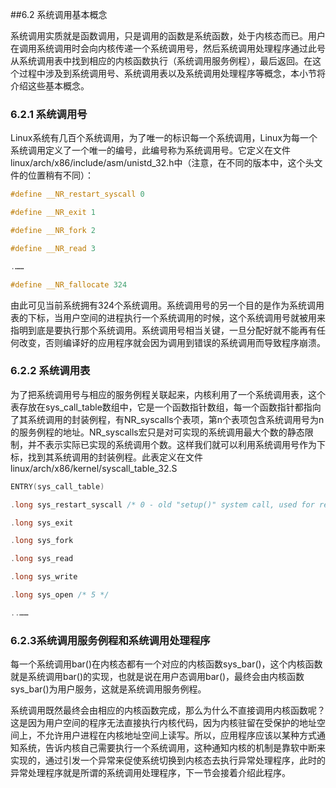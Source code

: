 ##6.2 系统调用基本概念

系统调用实质就是函数调用，只是调用的函数是系统函数，处于内核态而已。用户在调用系统调用时会向内核传递一个系统调用号，然后系统调用处理程序通过此号从系统调用表中找到相应的内核函数执行（系统调用服务例程），最后返回。在这个过程中涉及到系统调用号、系统调用表以及系统调用处理程序等概念，本小节将介绍这些基本概念。

### 6.2.1 系统调用号

Linux系统有几百个系统调用，为了唯一的标识每一个系统调用，Linux为每一个系统调用定义了一个唯一的编号，此编号称为系统调用号。它定义在文件linux/arch/x86/include/asm/unistd_32.h中（注意，在不同的版本中，这个头文件的位置稍有不同）：
```c
#define __NR_restart_syscall 0

#define __NR_exit 1

#define __NR_fork 2

#define __NR_read 3

.……

#define __NR_fallocate 324
```
由此可见当前系统拥有324个系统调用。系统调用号的另一个目的是作为系统调用表的下标，当用户空间的进程执行一个系统调用的时候，这个系统调用号就被用来指明到底是要执行那个系统调用。系统调用号相当关键，一旦分配好就不能再有任何改变，否则编译好的应用程序就会因为调用到错误的系统调用而导致程序崩溃。

### 6.2.2 系统调用表

为了把系统调用号与相应的服务例程关联起来，内核利用了一个系统调用表，这个表存放在sys_call_table数组中，它是一个函数指针数组，每一个函数指针都指向了其系统调用的封装例程，有NR_syscalls个表项，第n个表项包含系统调用号为n的服务例程的地址。NR_syscalls宏只是对可实现的系统调用最大个数的静态限制，并不表示实际已实现的系统调用个数。这样我们就可以利用系统调用号作为下标，找到其系统调用的封装例程。此表定义在文件linux/arch/x86/kernel/syscall_table_32.S
```c
ENTRY(sys_call_table)

.long sys_restart_syscall /* 0 - old "setup()" system call, used for restarting */

.long sys_exit

.long sys_fork

.long sys_read

.long sys_write

.long sys_open /* 5 */

..……
```
### 6.2.3系统调用服务例程和系统调用处理程序

每一个系统调用bar()在内核态都有一个对应的内核函数sys_bar()，这个内核函数就是系统调用bar()的实现，也就是说在用户态调用bar()，最终会由内核函数sys_bar()为用户服务，这就是系统调用服务例程。

系统调用既然最终会由相应的内核函数完成，那么为什么不直接调用内核函数呢？这是因为用户空间的程序无法直接执行内核代码，因为内核驻留在受保护的地址空间上，不允许用户进程在内核地址空间上读写。所以，应用程序应该以某种方式通知系统，告诉内核自己需要执行一个系统调用，这种通知内核的机制是靠软中断来实现的，通过引发一个异常来促使系统切换到内核态去执行异常处理程序，此时的异常处理程序就是所谓的系统调用处理程序，下一节会接着介绍此程序。
